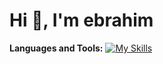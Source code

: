 # Hi 👋, I'm ebrahim



**Languages and Tools:**
[![My Skills](https://skillicons.dev/icons?i=cs,gcp,azure,react,vue,flutter)](https://skillicons.dev)
